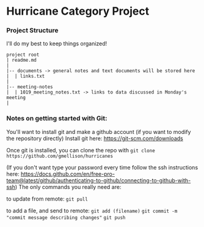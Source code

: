 # Hurricane Category Project

### Project Structure
I'll do my best to keep things organized!

```
project root
| readme.md
|
|-- documents -> general notes and text documents will be stored here
|  | links.txt
|
|-- meeting-notes
|  | 1019_meeting_notes.txt -> links to data discussed in Monday's meeting
|
```


### Notes on getting started with Git:
You'll want to install git and make a github account (if you want to modify the repository directly)
Install git here: https://git-scm.com/downloads

Once git is installed, you can clone the repo with
`git clone https://github.com/gmellison/hurricanes`

(If you don't want type your password every time follow the ssh instructions here: 
https://docs.github.com/en/free-pro-team@latest/github/authenticating-to-github/connecting-to-github-with-ssh)
The only commands you really need are: 

to update from remote:
`git pull`

to add a file, and send to remote:
`git add (filename)`
`git commit -m "commit message describing changes"` 
`git push`


